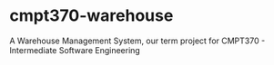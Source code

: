 cmpt370-warehouse
=================

A Warehouse Management System, our term project for CMPT370 - Intermediate Software Engineering
